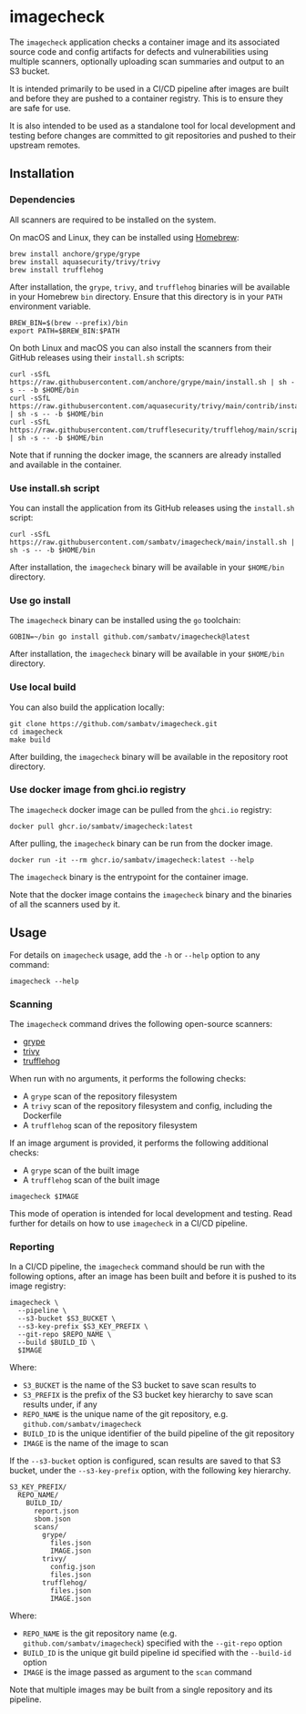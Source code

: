 # imagecheck

The `imagecheck` application checks a container image and its associated source
code and config artifacts for defects and vulnerabilities using multiple
scanners, optionally uploading scan summaries and output to an S3 bucket.

It is intended primarily to be used in a CI/CD pipeline after images are built
and before they are pushed to a container registry. This is to ensure they are
safe for use.

It is also intended to be used as a standalone tool for local development and
testing before changes are committed to git repositories and pushed to their
upstream remotes.

## Installation

### Dependencies

All scanners are required to be installed on the system.

On macOS and Linux, they can be installed using [Homebrew](https://brew.sh):

```shell
brew install anchore/grype/grype
brew install aquasecurity/trivy/trivy
brew install trufflehog
```

After installation, the `grype`, `trivy`, and `trufflehog` binaries will be
available in your Homebrew `bin` directory. Ensure that this directory is in
your `PATH` environment variable.

```shell
BREW_BIN=$(brew --prefix)/bin
export PATH=$BREW_BIN:$PATH
```

On both Linux and macOS you can also install the scanners from their GitHub
releases using their `install.sh` scripts:

```shell
curl -sSfL https://raw.githubusercontent.com/anchore/grype/main/install.sh | sh -s -- -b $HOME/bin
curl -sSfL https://raw.githubusercontent.com/aquasecurity/trivy/main/contrib/install.sh | sh -s -- -b $HOME/bin
curl -sSfL https://raw.githubusercontent.com/trufflesecurity/trufflehog/main/scripts/install.sh | sh -s -- -b $HOME/bin
```

Note that if running the docker image, the scanners are already installed
and available in the container.

### Use install.sh script

You can install the application from its GitHub releases using the `install.sh` script:

```shell
curl -sSfL https://raw.githubusercontent.com/sambatv/imagecheck/main/install.sh | sh -s -- -b $HOME/bin
```

After installation, the `imagecheck` binary will be available in your
`$HOME/bin` directory.

### Use go install

The `imagecheck` binary can be installed using the `go` toolchain:

```shell
GOBIN=~/bin go install github.com/sambatv/imagecheck@latest
```

After installation, the `imagecheck` binary will be available in your
`$HOME/bin` directory.

### Use local build

You can also build the application locally:

```shell
git clone https://github.com/sambatv/imagecheck.git
cd imagecheck
make build
```

After building, the `imagecheck` binary will be available in the repository
root directory.

### Use docker image from ghci.io registry

The `imagecheck` docker image can be pulled from the `ghci.io` registry:

```shell
docker pull ghcr.io/sambatv/imagecheck:latest
```

After pulling, the `imagecheck` binary can be run from the docker image.

```shell
docker run -it --rm ghcr.io/sambatv/imagecheck:latest --help 
```

The `imagecheck` binary is the entrypoint for the container image.

Note that the docker image contains the `imagecheck` binary and the binaries
of all the scanners used by it. 

## Usage

For details on `imagecheck` usage, add the `-h` or `--help` option to any
command:

```shell
imagecheck --help
```

### Scanning

The `imagecheck` command drives the following open-source scanners:

* [grype](https://github.com/anchore/grype)
* [trivy](https://https://github.com/aquasecurity/trivy)
* [trufflehog](https://github.com/trufflesecurity/trufflehog)

When run with no arguments, it performs the following checks:

* A `grype` scan of the repository filesystem
* A `trivy` scan of the repository filesystem and config, including the Dockerfile
* A `trufflehog` scan of the repository filesystem

If an image argument is provided, it performs the following additional checks:

* A `grype` scan of the built image
* A `trufflehog` scan of the built image

```shell
imagecheck $IMAGE
```

This mode of operation is intended for local development and testing.
Read further for details on how to use `imagecheck` in a CI/CD pipeline.

### Reporting

In a CI/CD pipeline, the `imagecheck` command should be run with the
following options, after an image has been built and before it is pushed to
its image registry:

```shell
imagecheck \
  --pipeline \
  --s3-bucket $S3_BUCKET \
  --s3-key-prefix $S3_KEY_PREFIX \
  --git-repo $REPO_NAME \
  --build $BUILD_ID \
  $IMAGE 
```

Where:

* `S3_BUCKET` is the name of the S3 bucket to save scan results to
* `S3_PREFIX` is the prefix of the S3 bucket key hierarchy to save scan results under, if any
* `REPO_NAME` is the unique name of the git repository, e.g. `github.com/sambatv/imagecheck`
* `BUILD_ID` is the unique identifier of the build pipeline of the git repository
* `IMAGE` is the name of the image to scan

If the `--s3-bucket` option is configured, scan results are saved to that S3
bucket, under the `--s3-key-prefix` option, with the following key hierarchy.

```text
S3_KEY_PREFIX/
  REPO_NAME/
    BUILD_ID/
      report.json
      sbom.json
      scans/
        grype/
          files.json
          IMAGE.json
        trivy/
          config.json
          files.json
        trufflehog/
          files.json
          IMAGE.json
```

Where:

* `REPO_NAME` is the git repository name (e.g. `github.com/sambatv/imagecheck`) specified with the `--git-repo` option
* `BUILD_ID` is the unique git build pipeline id specified with the `--build-id` option
* `IMAGE` is the image passed as argument to the `scan` command

Note that multiple images may be built from a single repository and its pipeline.
